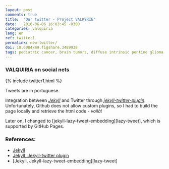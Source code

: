 ```yaml
---
layout: post
comments: true
title:  "Our twitter - Project VALKYRIE"
date:   2016-06-06 16:03:45 -0300
categories: valquiria
lang: en
ref: twitter1
permalink: new-twitter/
doi: 10.6084/m9.figshare.3489938
tags: pediatric cancer, brain tumors, diffuse intrinsic pontine glioma, clinical trial, twitter, project valkyrie
---
```

### VALQUIRIA on social nets

{% include twitter1.html %}

Tweets are in portuguese.

Integration between [_Jekyll_][jekyll] and Twitter through [_jekyll-twitter-plugin_][jekyll-twitter-plugin]. Unfortunately, Github does not allow custom plugins, so I had to build the page locally and retrieve the html code - _voilà_!

Later on, I changed to [jekyll-lazy-tweet-embedding][lazy-tweet], which is supported by GitHub Pages.

### References:

- [Jekyll][jekyll]
- [Jekyll, Jekyll-twitter plugin][jekyll-twitter-plugin]
- [Jekyll, Jekyll-lazy-tweet-embedding][lazy-tweet]

[jekyll]: https://jekyllrb.com
[jekyll-twitter-plugin]: https://github.com/rob-murray/jekyll-twitter-plugin
[lazy-twwet]: https://github.com/takuti/jekyll-lazy-tweet-embedding
